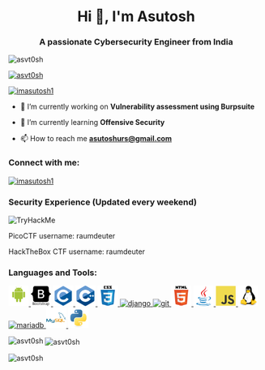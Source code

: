 <h1 align="center">Hi 👋, I'm Asutosh</h1>
<h3 align="center">A passionate Cybersecurity Engineer from India</h3>

<p align="left"> <img src="https://komarev.com/ghpvc/?username=asvt0sh&label=Profile%20views&color=0e75b6&style=flat" alt="asvt0sh" /> </p>

<p align="left"> <a href="https://github.com/ryo-ma/github-profile-trophy"><img src="https://github-profile-trophy.vercel.app/?username=asvt0sh" alt="asvt0sh" /></a> </p>

<p align="left"> <a href="https://twitter.com/imasutosh1" target="blank"><img src="https://img.shields.io/twitter/follow/imasutosh1?logo=twitter&style=for-the-badge" alt="imasutosh1" /></a> </p>

- 🔭 I’m currently working on **Vulnerability assessment using Burpsuite**

- 🌱 I’m currently learning **Offensive Security**

- 📫 How to reach me **asutoshurs@gmail.com**

<h3 align="left">Connect with me:</h3>
<p align="left">
<a href="https://twitter.com/imasutosh1" target="blank"><img align="center" src="https://raw.githubusercontent.com/rahuldkjain/github-profile-readme-generator/master/src/images/icons/Social/twitter.svg" alt="imasutosh1" height="30" width="40" /></a>
</p>

<h3 align="left">Security Experience (Updated every weekend)</h3>
<p align="left"> <img src="https://tryhackme-badges.s3.amazonaws.com/asut0sh.png" alt="TryHackMe">
<p align="left"> PicoCTF username: raumdeuter</p>
</p>
<p align="left">HackTheBox CTF username: raumdeuter</p>

<h3 align="left">Languages and Tools:</h3>
<p align="left"> <a href="https://developer.android.com" target="_blank" rel="noreferrer"> <img src="https://raw.githubusercontent.com/devicons/devicon/master/icons/android/android-original-wordmark.svg" alt="android" width="40" height="40"/> </a> <a href="https://getbootstrap.com" target="_blank" rel="noreferrer"> <img src="https://raw.githubusercontent.com/devicons/devicon/master/icons/bootstrap/bootstrap-plain-wordmark.svg" alt="bootstrap" width="40" height="40"/> </a> <a href="https://www.cprogramming.com/" target="_blank" rel="noreferrer"> <img src="https://raw.githubusercontent.com/devicons/devicon/master/icons/c/c-original.svg" alt="c" width="40" height="40"/> </a> <a href="https://www.w3schools.com/cpp/" target="_blank" rel="noreferrer"> <img src="https://raw.githubusercontent.com/devicons/devicon/master/icons/cplusplus/cplusplus-original.svg" alt="cplusplus" width="40" height="40"/> </a> <a href="https://www.w3schools.com/css/" target="_blank" rel="noreferrer"> <img src="https://raw.githubusercontent.com/devicons/devicon/master/icons/css3/css3-original-wordmark.svg" alt="css3" width="40" height="40"/> </a> <a href="https://www.djangoproject.com/" target="_blank" rel="noreferrer"> <img src="https://cdn.worldvectorlogo.com/logos/django.svg" alt="django" width="40" height="40"/> </a> <a href="https://git-scm.com/" target="_blank" rel="noreferrer"> <img src="https://www.vectorlogo.zone/logos/git-scm/git-scm-icon.svg" alt="git" width="40" height="40"/> </a> <a href="https://www.w3.org/html/" target="_blank" rel="noreferrer"> <img src="https://raw.githubusercontent.com/devicons/devicon/master/icons/html5/html5-original-wordmark.svg" alt="html5" width="40" height="40"/> </a> <a href="https://www.java.com" target="_blank" rel="noreferrer"> <img src="https://raw.githubusercontent.com/devicons/devicon/master/icons/java/java-original.svg" alt="java" width="40" height="40"/> </a> <a href="https://developer.mozilla.org/en-US/docs/Web/JavaScript" target="_blank" rel="noreferrer"> <img src="https://raw.githubusercontent.com/devicons/devicon/master/icons/javascript/javascript-original.svg" alt="javascript" width="40" height="40"/> </a> <a href="https://www.linux.org/" target="_blank" rel="noreferrer"> <img src="https://raw.githubusercontent.com/devicons/devicon/master/icons/linux/linux-original.svg" alt="linux" width="40" height="40"/> </a> <a href="https://mariadb.org/" target="_blank" rel="noreferrer"> <img src="https://www.vectorlogo.zone/logos/mariadb/mariadb-icon.svg" alt="mariadb" width="40" height="40"/> </a> <a href="https://www.mysql.com/" target="_blank" rel="noreferrer"> <img src="https://raw.githubusercontent.com/devicons/devicon/master/icons/mysql/mysql-original-wordmark.svg" alt="mysql" width="40" height="40"/> </a> <a href="https://www.python.org" target="_blank" rel="noreferrer"> <img src="https://raw.githubusercontent.com/devicons/devicon/master/icons/python/python-original.svg" alt="python" width="40" height="40"/> </a> </p>

<p><img align="left" src="https://github-readme-stats.vercel.app/api/top-langs?username=asvt0sh&show_icons=true&locale=en&layout=compact" alt="asvt0sh" /></p>

<p>&nbsp;<img align="center" src="https://github-readme-stats.vercel.app/api?username=asvt0sh&show_icons=true&locale=en" alt="asvt0sh" /></p>

<p><img align="center" src="https://github-readme-streak-stats.herokuapp.com/?user=asvt0sh&" alt="asvt0sh" /></p>
